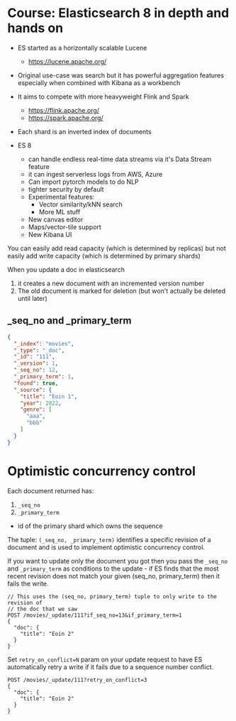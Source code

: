 # Course: Elasticsearch 8 in depth and hands on

* ES started as a horizontally scalable Lucene
  * https://lucene.apache.org/
* Original use-case was search but it has powerful aggregation features especially when combined with Kibana as a workbench
* It aims to compete with more heavyweight Flink and Spark
  * https://flink.apache.org/
  * https://spark.apache.org/
* Each shard is an inverted index of documents

* ES 8
  * can handle endless real-time data streams via it's Data Stream feature
  * it can ingest serverless logs from AWS, Azure
  * Can import pytorch models to do NLP
  * tighter security by default
  * Experimental features:
    * Vector similarity/kNN search
    * More ML stuff
  * New canvas editor
  * Maps/vector-tile support
  * New Kibana UI


You can easily add read capacity (which is determined by replicas) but not easily add write capacity (which is determined by primary shards)

When you update a doc in elasticsearch

1. it creates a new document with an incremented version number
1. The old document is marked for deletion (but won't actually be deleted until later)

## _seq_no and _primary_term

```json
{
  "_index": "movies",
  "_type": "_doc",
  "_id": "111",
  "_version": 1,
  "_seq_no": 12,
  "_primary_term": 1,
  "found": true,
  "_source": {
    "title": "Eoin 1",
    "year": 2022,
    "genre": [
      "aaa",
      "bbb"
    ]
  }
}
```

# Optimistic concurrency control

Each document returned has:

1. `_seq_no`
2. `_primary_term`
  * id of the primary shard which owns the sequence

The tuple: `(_seq_no, _primary_term)` identifies a specific revision of a document
and is used to implement optimistic concurrency control.

If you want to update only the document you got then you pass the `_seq_no` and `_primary_term` as conditions to the update - if ES finds that the most recent revision does not match your given (seq_no, primary_term) then it fails the write.

```jsonc
// This uses the (seq_no, primary_term) tuple to only write to the revision of
// the doc that we saw
POST /movies/_update/111?if_seq_no=13&if_primary_term=1
{
  "doc": {
    "title": "Eoin 2"
  }
}
```

Set `retry_on_conflict=N` param on your update request to have ES automatically retry a write if it fails due to a sequence number conflict.

```jsonc
POST /movies/_update/111?retry_on_conflict=3
{
  "doc": {
    "title": "Eoin 2"
  }
}
```